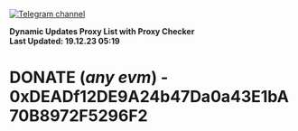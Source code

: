 [![Telegram channel](https://img.shields.io/endpoint?url=https://runkit.io/damiankrawczyk/telegram-badge/branches/master?url=https://t.me/n4z4v0d)](https://t.me/n4z4v0d) 

**Dynamic Updates Proxy List with Proxy Checker**  
**Last Updated: 19.12.23 05:19**

# DONATE (_any evm_) - 0xDEADf12DE9A24b47Da0a43E1bA70B8972F5296F2
